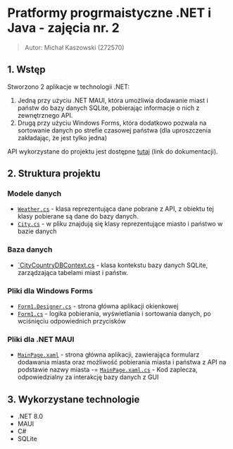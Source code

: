 # Pratformy progrmaistyczne .NET i Java - zajęcia nr. 2 
> Autor: Michał Kaszowski (272570)

## 1. Wstęp
Stworzono 2 aplikacje w technologii .NET: 
1. Jedną przy użyciu .NET MAUI, która umożliwia dodawanie miast i państw do bazy danych SQLite, pobierając informacje o nich z zewnętrznego API.
2. Drugą przy użyciu Windows Forms, która dodatkowo pozwala na sortowanie danych po strefie czasowej państwa (dla uproszczenia zakładając, że jest tylko jedna)

API wykorzystane do projektu jest dostępne [tutaj](https://openweathermap.org/current) (link do dokumentacji).

## 2. Struktura projektu
### Modele danych
- [`Weather.cs`](https://github.com/M1K45/database_app/blob/master/Weather.cs) - klasa reprezentująca dane pobrane z API, z obiektu tej klasy pobierane są dane do bazy danych.
- [`City.cs`](https://github.com/M1K45/database_app/blob/master/City.cs) - w pliku znajdują się klasy reprezentujące miasto i państwo w bazie danych

### Baza danych
- [`CityCountryDBContext.cs](https://github.com/M1K45/database_app/blob/master/CityCountryDBContext.cs) - klasa kontekstu bazy danych SQLite, zarządzająca tabelami miast i państw.

### Pliki dla Windows Forms
- [`Form1.Designer.cs`](https://github.com/M1K45/database_app/blob/master/Form1.Designer.cs) - strona główna aplikacji okienkowej
- [`Form1.cs`](https://github.com/M1K45/database_app/blob/master/Form1.cs) - logika pobierania, wyświetlania i sortowania danych, po wciśnięciu odpowiednich przycisków

### Pliki dla .NET MAUI
- [`MainPage.xaml`](https://github.com/M1K45/database_app/blob/master/MainPage.xaml) - strona główna aplikacji, zawierająca formularz dodawania miasta oraz możliwość pobierania miasta i państwa z API na podstawie nazwy miasta
-= [`MainPage.xaml.cs`](https://github.com/M1K45/database_app/blob/master/MainPage.xaml.cs) - Kod zaplecza, odpowiedzialny za interakcję bazy danych z GUI

## 3. Wykorzystane technologie 
- .NET 8.0
- MAUI
- C# 
- SQLite
